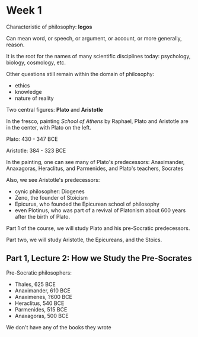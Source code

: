 # Week 1

Characteristic of philosophy: **logos**

Can mean word, or speech, or argument, or account, or more generally, reason.

It is the root for the names of many scientific disciplines today: psychology, biology, cosmology, etc.

Other questions still remain within the domain of philosophy:

- ethics
- knowledge
- nature of reality

Two central figures: **Plato** and **Aristotle**

In the fresco, painting *School of Athens* by Raphael, Plato and Aristotle are in the center, with Plato on the left.

Plato: 430 - 347 BCE

Aristotle: 384 - 323 BCE

In the painting, one can see many of Plato's predecessors: Anaximander, Anaxagoras, Heraclitus, and Parmenides, and Plato's teachers, Socrates

Also, we see Aristotle's predecessors:

- cynic philosopher: Diogenes
- Zeno, the founder of Stoicism
- Epicurus, who founded the Epicurean school of philosophy
- even Plotinus, who was part of a revival of Platonism about 600 years after the birth of Plato.

Part 1 of the course, we will study Plato and his pre-Socratic predecessors.

Part two, we will study Aristotle, the Epicureans, and the Stoics.

## Part 1, Lecture 2: How we Study the Pre-Socrates

Pre-Socratic philosophers:

- Thales, 625 BCE
- Anaximander, 610 BCE
- Anaximenes, ?600 BCE
- Heraclitus, 540 BCE
- Parmenides, 515 BCE
- Anaxagoras, 500 BCE

We don't have any of the books they wrote

